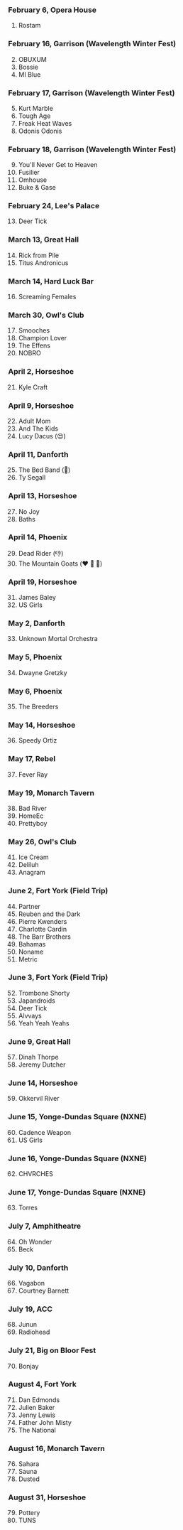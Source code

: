 ### February 6, Opera House
1. Rostam

### February 16, Garrison (Wavelength Winter Fest)
2. OBUXUM
3. Bossie
4. MI Blue

### February 17, Garrison (Wavelength Winter Fest)
5. Kurt Marble
6. Tough Age
7. Freak Heat Waves
8. Odonis Odonis

### February 18, Garrison (Wavelength Winter Fest)
9. You'll Never Get to Heaven
10. Fusilier
11. Omhouse
12. Buke & Gase

### February 24, Lee's Palace
13. Deer Tick

### March 13, Great Hall
14. Rick from Pile
15. Titus Andronicus

### March 14, Hard Luck Bar
16. Screaming Females

### March 30, Owl's Club
17. Smooches
18. Champion Lover
19. The Effens
20. NOBRO

### April 2, Horseshoe
21. Kyle Craft

### April 9, Horseshoe
22. Adult Mom
23. And The Kids
24. Lucy Dacus (😍)

### April 11, Danforth
25. The Bed Band (💩)
26. Ty Segall

### April 13, Horseshoe
27. No Joy
28. Baths

### April 14, Phoenix
29. Dead Rider (👎)
30. The Mountain Goats (❤️ 🐐 🦄)

### April 19, Horseshoe
31. James Baley
32. US Girls

### May 2, Danforth
33. Unknown Mortal Orchestra

### May 5, Phoenix
34. Dwayne Gretzky

### May 6, Phoenix
35. The Breeders

### May 14, Horseshoe
36. Speedy Ortiz

### May 17, Rebel
37. Fever Ray

### May 19, Monarch Tavern
38. Bad River
39. HomeEc
40. Prettyboy

### May 26, Owl's Club
41. Ice Cream
42. Deliluh
43. Anagram

### June 2, Fort York (Field Trip)
44. Partner
45. Reuben and the Dark
46. Pierre Kwenders
47. Charlotte Cardin
48. The Barr Brothers 
49. Bahamas
50. Noname
51. Metric

### June 3, Fort York (Field Trip)
52. Trombone Shorty
53. Japandroids
54. Deer Tick
55. Alvvays
56. Yeah Yeah Yeahs

### June 9, Great Hall
57. Dinah Thorpe
58. Jeremy Dutcher

### June 14, Horseshoe
59. Okkervil River

### June 15, Yonge-Dundas Square (NXNE)
60. Cadence Weapon
61. US Girls

### June 16, Yonge-Dundas Square (NXNE)
62. CHVRCHES

### June 17, Yonge-Dundas Square (NXNE)
63. Torres

### July 7, Amphitheatre
64. Oh Wonder
65. Beck

### July 10, Danforth
66. Vagabon
67. Courtney Barnett

### July 19, ACC
68. Junun
69. Radiohead

### July 21, Big on Bloor Fest
70. Bonjay

### August 4, Fort York
71. Dan Edmonds
72. Julien Baker
73. Jenny Lewis
74. Father John Misty
75. The National

### August 16, Monarch Tavern
76. Sahara
77. Sauna
78. Dusted

### August 31, Horseshoe
79. Pottery
80. TUNS
